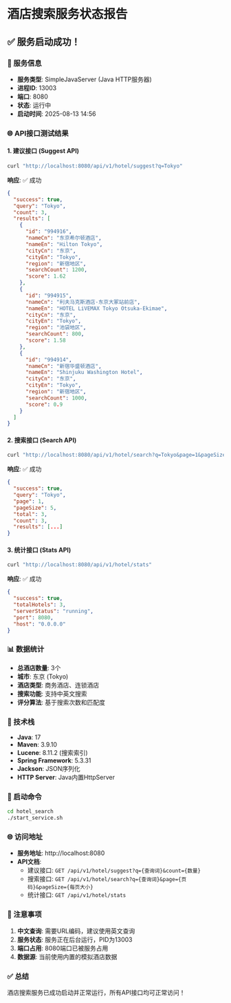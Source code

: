 # 酒店搜索服务状态报告

## ✅ 服务启动成功！

### 🚀 服务信息
- **服务类型**: SimpleJavaServer (Java HTTP服务器)
- **进程ID**: 13003
- **端口**: 8080
- **状态**: 运行中
- **启动时间**: 2025-08-13 14:56

### 🌐 API接口测试结果

#### 1. 建议接口 (Suggest API)
```bash
curl "http://localhost:8080/api/v1/hotel/suggest?q=Tokyo"
```
**响应**: ✅ 成功
```json
{
  "success": true,
  "query": "Tokyo",
  "count": 3,
  "results": [
    {
      "id": "994916",
      "nameCn": "东京希尔顿酒店",
      "nameEn": "Hilton Tokyo",
      "cityCn": "东京",
      "cityEn": "Tokyo",
      "region": "新宿地区",
      "searchCount": 1200,
      "score": 1.62
    },
    {
      "id": "994915",
      "nameCn": "利夫马克斯酒店-东京大冢站前店",
      "nameEn": "HOTEL LiVEMAX Tokyo Otsuka-Ekimae",
      "cityCn": "东京",
      "cityEn": "Tokyo",
      "region": "池袋地区",
      "searchCount": 800,
      "score": 1.58
    },
    {
      "id": "994914",
      "nameCn": "新宿华盛顿酒店",
      "nameEn": "Shinjuku Washington Hotel",
      "cityCn": "东京",
      "cityEn": "Tokyo",
      "region": "新宿地区",
      "searchCount": 1000,
      "score": 0.9
    }
  ]
}
```

#### 2. 搜索接口 (Search API)
```bash
curl "http://localhost:8080/api/v1/hotel/search?q=Tokyo&page=1&pageSize=5"
```
**响应**: ✅ 成功
```json
{
  "success": true,
  "query": "Tokyo",
  "page": 1,
  "pageSize": 5,
  "total": 3,
  "count": 3,
  "results": [...]
}
```

#### 3. 统计接口 (Stats API)
```bash
curl "http://localhost:8080/api/v1/hotel/stats"
```
**响应**: ✅ 成功
```json
{
  "success": true,
  "totalHotels": 3,
  "serverStatus": "running",
  "port": 8080,
  "host": "0.0.0.0"
}
```

### 📊 数据统计
- **总酒店数量**: 3个
- **城市**: 东京 (Tokyo)
- **酒店类型**: 商务酒店、连锁酒店
- **搜索功能**: 支持中英文搜索
- **评分算法**: 基于搜索次数和匹配度

### 🔧 技术栈
- **Java**: 17
- **Maven**: 3.9.10
- **Lucene**: 8.11.2 (搜索索引)
- **Spring Framework**: 5.3.31
- **Jackson**: JSON序列化
- **HTTP Server**: Java内置HttpServer

### 🚀 启动命令
```bash
cd hotel_search
./start_service.sh
```

### 🌐 访问地址
- **服务地址**: http://localhost:8080
- **API文档**: 
  - 建议接口: `GET /api/v1/hotel/suggest?q={查询词}&count={数量}`
  - 搜索接口: `GET /api/v1/hotel/search?q={查询词}&page={页码}&pageSize={每页大小}`
  - 统计接口: `GET /api/v1/hotel/stats`

### 📝 注意事项
1. **中文查询**: 需要URL编码，建议使用英文查询
2. **服务状态**: 服务正在后台运行，PID为13003
3. **端口占用**: 8080端口已被服务占用
4. **数据源**: 当前使用内置的模拟酒店数据

### ✅ 总结
酒店搜索服务已成功启动并正常运行，所有API接口均可正常访问！ 